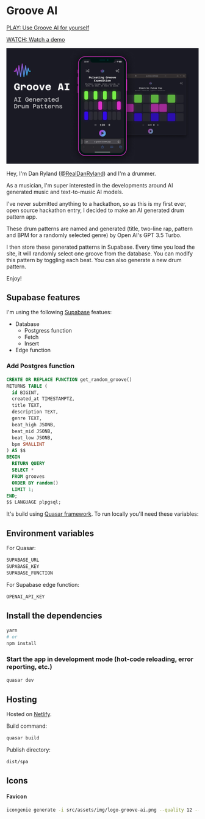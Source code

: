 # Groove AI

[PLAY: Use Groove AI for yourself](https://groove-ai.netlify.app/)

[WATCH: Watch a demo](https://www.loom.com/share/0c8e99b9e17e40efa65e114a4845ae8a)

![Groove AI - AI Generated Drum Patterns](./src/assets/img/groove-ai-cover.jpeg)

Hey, I'm Dan Ryland ([@RealDanRyland](https://twitter.com/RealDanRyland)) and I'm a drummer.

As a musician, I'm super interested in the developments around AI generated music and text-to-music AI models.

I've never submitted anything to a hackathon, so as this is my first ever, open source hackathon entry, I decided to make an AI generated drum pattern app.

These drum patterns are named and generated (title, two-line rap, pattern and BPM for a randomly selected genre) by Open AI's GPT 3.5 Turbo.

I then store these generated patterns in Supabase. Every time you load the site, it will randomly select one groove from the database. You can modify this pattern by toggling each beat. You can also generate a new drum pattern.

Enjoy!

## Supabase features

I'm using the following [Supabase](https://supabase.com/) featues:

- Database
  - Postgress function
  - Fetch
  - Insert
- Edge function

### Add Postgres function

```sql
CREATE OR REPLACE FUNCTION get_random_groove()
RETURNS TABLE (
  id BIGINT,
  created_at TIMESTAMPTZ,
  title TEXT,
  description TEXT,
  genre TEXT,
  beat_high JSONB,
  beat_mid JSONB,
  beat_low JSONB,
  bpm SMALLINT
) AS $$
BEGIN
  RETURN QUERY
  SELECT *
  FROM grooves
  ORDER BY random()
  LIMIT 1;
END;
$$ LANGUAGE plpgsql;
```

It's build using [Quasar framework](https://quasar.dev/). To run locally you'll need these variables:

## Environment variables

For Quasar:

```bash
SUPABASE_URL
SUPABASE_KEY
SUPABASE_FUNCTION
```

For Supabase edge function:

```bash
OPENAI_API_KEY
```

## Install the dependencies

```bash
yarn
# or
npm install
```

### Start the app in development mode (hot-code reloading, error reporting, etc.)

```bash
quasar dev
```

## Hosting

Hosted on [Netlify](https://www.netlify.com/).

Build command:

```bash
quasar build
```

Publish directory:

```bash
dist/spa
```

## Icons

#### Favicon

```bash
icongenie generate -i src/assets/img/logo-groove-ai.png --quality 12 --skip-trim
```
